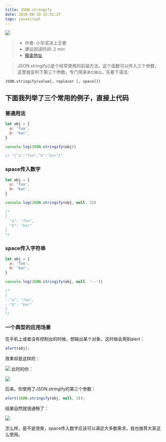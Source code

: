 ```yaml
---
title: JSON.stringify
date: 2019-06-10 15:31:27
tags: javascript
---
```

![](https://user-gold-cdn.xitu.io/2019/6/20/16b74127890b575e?w=510&h=109&f=png&s=9883)
> - 作者: 小华坚决上王者
> - 建议阅读时间: 2 min
> - [掘金地址](https://juejin.im/post/5d0b45866fb9a07ed136db0f)

> JSON.stringify()是个经常使用的前端方法，这个函数可以传入三个参数，这里我安利下第三个参数，专门用来`美化输出`，先看下语法:

```
JSON.stringify(value[, replacer [, space]])
```

## 下面我列举了三个常用的例子，直接上代码

### 普通用法
``` javascript
let obj = {
  a: 'foo',
  b: 'bar',
}

console.log(JSON.stringify(obj))

// "{"a":"foo","b":"bar"}"
```

### space传入数字
``` javascript
let obj = {
  a: 'foo',
  b: 'bar',
}

console.log(JSON.stringify(obj, null, 2))

/*
{
  "a": "foo",
  "b": "bar"
}
*/
```

### space传入字符串
``` javascript
let obj = {
  a: 'foo',
  b: 'bar',
}

console.log(JSON.stringify(obj, null, '--'))

/*
{
--"a": "foo",
--"b": "bar"
}
*/
```

### 一个典型的应用场景
在手机上或者没有控制台的时候，想输出某个对象，这时候会用到alert：

``` javascript
alert(obj);
```
效果却是这样的：

![](http://pt2k23f08.bkt.clouddn.com/jsonQQ%E6%B5%8F%E8%A7%88%E5%99%A8%E6%88%AA%E5%9B%BE20190620171826.png)
此时的你：

![](http://pt2k23f08.bkt.clouddn.com/jsontimg.jpg)

后来，你使用了JSON.stringify的第三个参数：

``` javascript
alert(JSON.stringify(obj, null, 2));
```
结果自然就很通畅了：

![](http://pt2k23f08.bkt.clouddn.com/jsonQQ%E6%B5%8F%E8%A7%88%E5%99%A8%E6%88%AA%E5%9B%BE20190620171906.png)

怎么样，是不是很爽，space传入数字应该可以满足大多数需求，我也推荐大家这么使用。